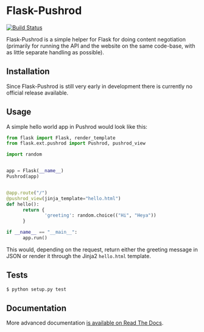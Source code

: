 Flask-Pushrod
=============

[![Build Status](https://secure.travis-ci.org/dontcare4free/Flask-Pushrod.png)](http://travis-ci.org/dontcare4free/Flask-Pushrod)

Flask-Pushrod is a simple helper for Flask for doing content negotiation (primarily for running the API and the website on the same code-base, with as little separate handling as possible).

Installation
------------

Since Flask-Pushrod is still very early in development there is currently no official release available.

Usage
-----

A simple hello world app in Pushrod would look like this:

```python
from flask import Flask, render_template
from flask.ext.pushrod import Pushrod, pushrod_view

import random


app = Flask(__name__)
Pushrod(app)


@app.route("/")
@pushrod_view(jinja_template="hello.html")
def hello():
      return {
              'greeting': random.choice(("Hi", "Heya"))
      }

if __name__ == "__main__":
      app.run()
```

This would, depending on the request, return either the greeting message in JSON or render it through the Jinja2 `hello.html` template.

Tests
-----

```bash
$ python setup.py test
```

Documentation
-------------

More advanced documentation [is available on Read The Docs](http://flask-pushrod.rtfd.org/).